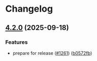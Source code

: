 # Changelog

## [4.2.0](https://github.com/Altinn/altinn-authorization-tmp/compare/Altinn.Authorization.PEP-v4.1.2...Altinn.Authorization.PEP-v4.2.0) (2025-09-18)


### Features

* prepare for release ([#1261](https://github.com/Altinn/altinn-authorization-tmp/issues/1261)) ([b0572fb](https://github.com/Altinn/altinn-authorization-tmp/commit/b0572fb4841112cea44511932204475f6ab20824))
